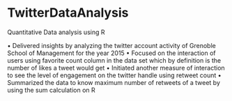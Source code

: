 # TwitterDataAnalysis
Quantitative Data analysis using R

• Delivered insights by analyzing the twitter account activity of Grenoble School of Management for the year 2015
• Focused on the interaction of users using favorite count column in the data set which by definition is the number of likes a tweet would get
• Initiated another measure of interaction to see the level of engagement on the twitter handle using retweet count
• Summarized the data to know maximum number of retweets of a tweet by using the sum calculation on R
